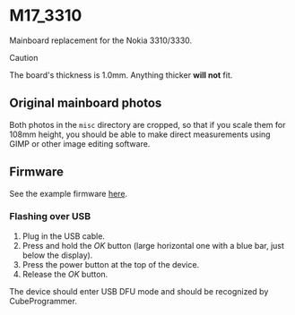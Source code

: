 # M17_3310
Mainboard replacement for the Nokia 3310/3330.

> [!CAUTION]
> The board's thickness is 1.0mm. Anything thicker **will not** fit.

## Original mainboard photos
Both photos in the `misc` directory are cropped, so that if you scale them for 108mm height, you should be able to make direct measurements using GIMP or other image editing software.

## Firmware
See the example firmware [here](https://github.com/M17-Project/M17_3310-fw).

### Flashing over USB
1. Plug in the USB cable.
2. Press and hold the *OK* button (large horizontal one with a blue bar, just below the display).
3. Press the power button at the top of the device.
4. Release the *OK* button.

The device should enter USB DFU mode and should be recognized by CubeProgrammer.
